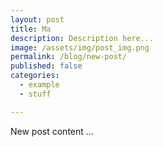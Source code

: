 ```yaml
---
layout: post
title: Ma
description: Description here...
image: /assets/img/post_img.png
permalink: /blog/new-post/
published: false
categories:
  - example
  - stuff

---
```

New post content ...
